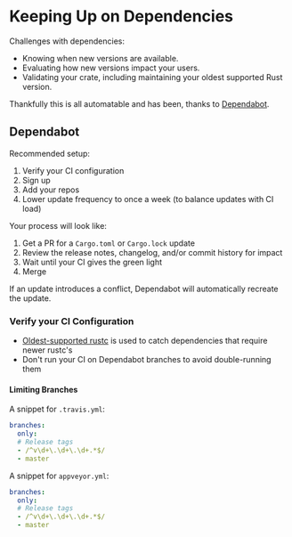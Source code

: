 # Keeping Up on Dependencies

Challenges with dependencies:
- Knowing when new versions are available.
- Evaluating how new versions impact your users.
- Validating your crate, including maintaining your oldest supported Rust version.

Thankfully this is all automatable and has been, thanks to [Dependabot][dependabot].

[dependabot]: https://dependabot.com/

## Dependabot

Recommended setup:
1. Verify your CI configuration
2. Sign up
3. Add your repos
4. Lower update frequency to once a week (to balance updates with CI load)

Your process will look like:
1. Get a PR for a `Cargo.toml` or `Cargo.lock` update
2. Review the release notes, changelog, and/or commit history for impact
3. Wait until your CI gives the green light
4. Merge

If an update introduces a conflict, Dependabot will automatically recreate the update.

### Verify your CI Configuration

- [Oldest-supported rustc][testing] is used to catch dependencies that require newer rustc's
- Don't run your CI on Dependabot branches to avoid double-running them

[testing]: /pr/testing.html

#### Limiting Branches

A snippet for `.travis.yml`:
```yml
branches:
  only:
  # Release tags
  - /^v\d+\.\d+\.\d+.*$/
  - master
```

A snippet for `appveyor.yml`:
```yml
branches:
  only:
  # Release tags
  - /^v\d+\.\d+\.\d+.*$/
  - master
```
